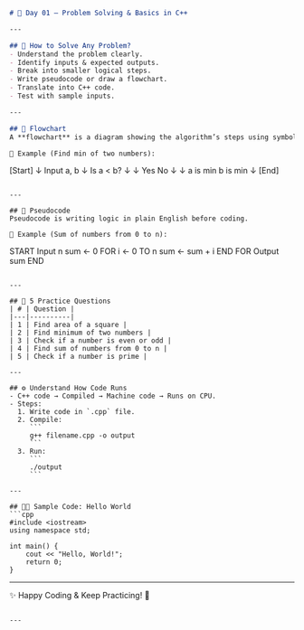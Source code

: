 ```markdown
# 📘 Day 01 — Problem Solving & Basics in C++

---

## 🧠 How to Solve Any Problem?
- Understand the problem clearly.
- Identify inputs & expected outputs.
- Break into smaller logical steps.
- Write pseudocode or draw a flowchart.
- Translate into C++ code.
- Test with sample inputs.

---

## 🔄 Flowchart
A **flowchart** is a diagram showing the algorithm’s steps using symbols.

📝 Example (Find min of two numbers):
```

\[Start]
↓
Input a, b
↓
Is a < b?
↓      ↓
Yes      No
↓          ↓
a is min   b is min
↓
\[End]

```

---

## 📝 Pseudocode
Pseudocode is writing logic in plain English before coding.

📝 Example (Sum of numbers from 0 to n):
```

START
Input n
sum ← 0
FOR i ← 0 TO n
sum ← sum + i
END FOR
Output sum
END

````

---

## 🔗 5 Practice Questions
| # | Question |
|---|----------|
| 1 | Find area of a square |
| 2 | Find minimum of two numbers |
| 3 | Check if a number is even or odd |
| 4 | Find sum of numbers from 0 to n |
| 5 | Check if a number is prime |

---

## ⚙️ Understand How Code Runs
- C++ code → Compiled → Machine code → Runs on CPU.
- Steps:
  1. Write code in `.cpp` file.
  2. Compile:  
     ```
     g++ filename.cpp -o output
     ```
  3. Run:  
     ```
     ./output
     ```

---

## 👨‍💻 Sample Code: Hello World
```cpp
#include <iostream>
using namespace std;

int main() {
    cout << "Hello, World!";
    return 0;
}
````

---

✨ Happy Coding & Keep Practicing! 🚀

```

---